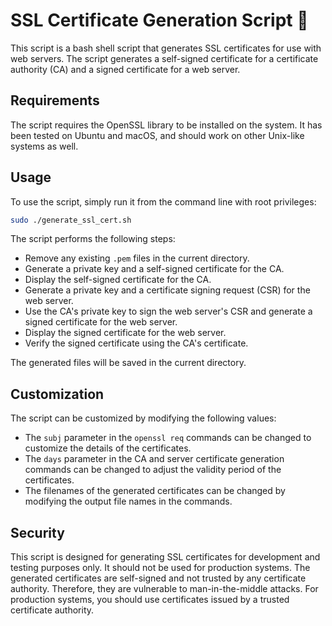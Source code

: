 # SSL Certificate Generation Script 📝
This script is a bash shell script that generates SSL certificates for use with web servers. The script generates a self-signed certificate for a certificate authority (CA) and a signed certificate for a web server.

## Requirements
The script requires the OpenSSL library to be installed on the system. It has been tested on Ubuntu and macOS, and should work on other Unix-like systems as well.

## Usage
To use the script, simply run it from the command line with root privileges:

```bash
sudo ./generate_ssl_cert.sh
```

The script performs the following steps:

- Remove any existing `.pem` files in the current directory.
- Generate a private key and a self-signed certificate for the CA.
- Display the self-signed certificate for the CA.
- Generate a private key and a certificate signing request (CSR) for the web server.
- Use the CA's private key to sign the web server's CSR and generate a signed certificate for the web server.
- Display the signed certificate for the web server.
- Verify the signed certificate using the CA's certificate.

The generated files will be saved in the current directory.

## Customization
The script can be customized by modifying the following values:

- The `subj` parameter in the `openssl req` commands can be changed to customize the details of the certificates.
- The `days` parameter in the CA and server certificate generation commands can be changed to adjust the validity period of the certificates.
- The filenames of the generated certificates can be changed by modifying the output file names in the commands.

## Security
This script is designed for generating SSL certificates for development and testing purposes only. It should not be used for production systems. The generated certificates are self-signed and not trusted by any certificate authority. Therefore, they are vulnerable to man-in-the-middle attacks. For production systems, you should use certificates issued by a trusted certificate authority.
